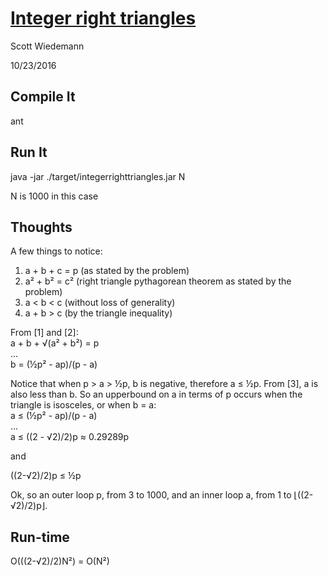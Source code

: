 # [Integer right triangles](http://projecteuler.net/problem=39)
Scott Wiedemann

10/23/2016

## Compile It
ant


## Run It
java -jar ./target/integerrighttriangles.jar N

N is 1000 in this case

## Thoughts
A few things to notice:  
1) a + b + c = p    (as stated by the problem)  
2) a² + b² = c²     (right triangle pythagorean theorem as stated by the problem)  
3) a < b < c        (without loss of generality)  
4) a + b > c        (by the triangle inequality)  

From [1] and [2]:  
a + b + √(a² + b²) = p  
...  
b = (½p² - ap)/(p - a)  

Notice that when p > a > ½p, b is negative, therefore a ≤ ½p.  From [3], a is also less than b.  So an upperbound on a in terms of p occurs when the triangle is isosceles, or when b = a:  
a ≤ (½p² - ap)/(p - a)  
...  
a ≤ ((2 - √2)/2)p ≈ 0.29289p  

and  

((2-√2)/2)p ≤ ½p  

Ok, so an outer loop p, from 3 to 1000, and an inner loop a, from 1 to ⌊((2-√2)/2)p⌋.

## Run-time
O(((2-√2)/2)N²) = O(N²)

